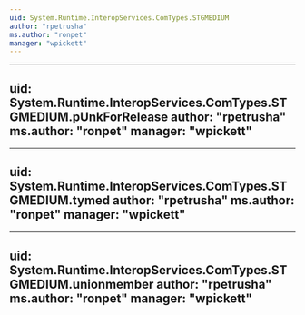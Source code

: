 ```yaml
---
uid: System.Runtime.InteropServices.ComTypes.STGMEDIUM
author: "rpetrusha"
ms.author: "ronpet"
manager: "wpickett"
---
```


---
uid: System.Runtime.InteropServices.ComTypes.STGMEDIUM.pUnkForRelease
author: "rpetrusha"
ms.author: "ronpet"
manager: "wpickett"
---

---
uid: System.Runtime.InteropServices.ComTypes.STGMEDIUM.tymed
author: "rpetrusha"
ms.author: "ronpet"
manager: "wpickett"
---

---
uid: System.Runtime.InteropServices.ComTypes.STGMEDIUM.unionmember
author: "rpetrusha"
ms.author: "ronpet"
manager: "wpickett"
---
